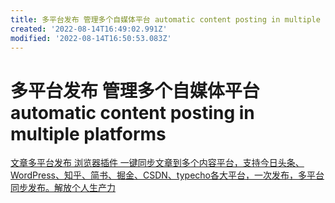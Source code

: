 ```yaml
---
title: 多平台发布 管理多个自媒体平台 automatic content posting in multiple platforms
created: '2022-08-14T16:49:02.991Z'
modified: '2022-08-14T16:50:53.083Z'
---
```


# 多平台发布 管理多个自媒体平台 automatic content posting in multiple platforms

[文章多平台发布 浏览器插件 一键同步文章到多个内容平台，支持今日头条、WordPress、知乎、简书、掘金、CSDN、typecho各大平台，一次发布，多平台同步发布。解放个人生产力](https://github.com/wechatsync/Wechatsync)
